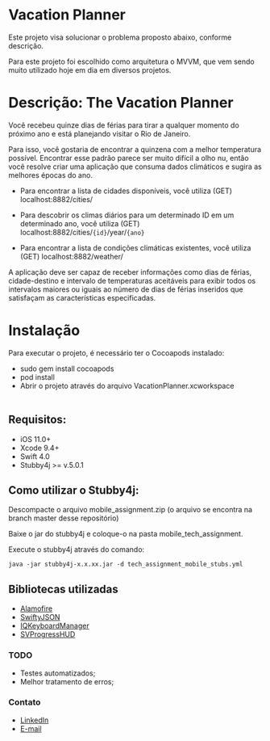 # Vacation Planner

Este projeto visa solucionar o problema proposto abaixo, conforme descrição.

Para este projeto foi escolhido como arquitetura o MVVM, que vem sendo muito utilizado hoje em dia em diversos projetos.

# Descrição: The Vacation Planner

Você recebeu quinze dias de férias para tirar a qualquer momento do próximo ano e está planejando visitar o Rio de Janeiro.

Para isso, você gostaria de encontrar a quinzena com a melhor temperatura possível. Encontrar esse padrão parece ser muito difícil a olho nu, então você resolve criar uma aplicação que consuma dados climáticos e sugira as melhores épocas do ano.
 
* Para encontrar a lista de cidades disponíveis, você utiliza (GET) localhost:8882/cities/

* Para descobrir os climas diários para um determinado ID em um determinado ano, você utiliza (GET) localhost:8882/cities/`{id}`/year/`{ano}`

* Para encontrar a lista de condições climáticas existentes, você utiliza (GET) localhost:8882/weather/

 
A aplicação deve ser capaz de receber informações como dias de férias, cidade-destino e intervalo de temperaturas aceitáveis para exibir todos os intervalos maiores ou iguais ao número de dias de férias inseridos que satisfaçam as características especificadas.

# Instalação
Para executar o projeto, é necessário ter o Cocoapods instalado:<br />
- sudo gem install cocoapods <br />
- pod install <br />
- Abrir o projeto através do arquivo VacationPlanner.xcworkspace<br /><br />

## Requisitos:

- iOS 11.0+
- Xcode 9.4+
- Swift 4.0
- Stubby4j >= v.5.0.1

## Como utilizar o Stubby4j:

Descompacte o arquivo mobile_assignment.zip (o arquivo se encontra na branch master desse repositório)

Baixe o jar do stubby4j e coloque-o na pasta mobile_tech_assignment.

Execute o stubby4j através do comando: 

`java -jar stubby4j-x.x.xx.jar -d tech_assignment_mobile_stubs.yml`

## Bibliotecas utilizadas
- [Alamofire](https://github.com/Alamofire/Alamofire)
- [SwiftyJSON](https://github.com/SwiftyJSON/SwiftyJSON)
- [IQKeyboardManager](https://github.com/hackiftekhar/IQKeyboardManager)
- [SVProgressHUD](https://github.com/SVProgressHUD/SVProgressHUD)

### TODO

 - Testes automatizados;
 - Melhor tratamento de erros;

### Contato
- [LinkedIn](https://www.linkedin.com/in/danilobias/)
- [E-mail](danilobias@hotmail.com)